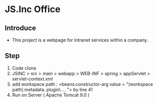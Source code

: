 # JS.Inc Office
Introduce
--------------------------
- This project is a webpage for intranet services within a company.

Step
--------------------------
1. Code clone
2. JSINC > src > main > webapp > WEB-INF > spring > appServlet > servlet-context.xml
3. add workspace path : <beans:constructor-arg value = "(workspace path)\.metadata\..plugin\ ...  "\>  by line 41
4. Run on Server ( Apache Tomcat 9.0 )
